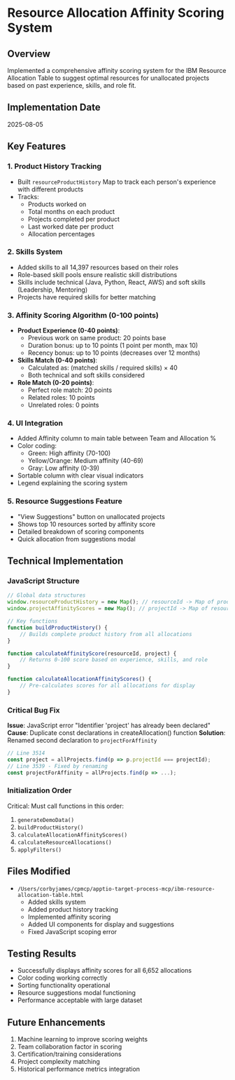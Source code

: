 # Resource Allocation Affinity Scoring System

## Overview
Implemented a comprehensive affinity scoring system for the IBM Resource Allocation Table to suggest optimal resources for unallocated projects based on past experience, skills, and role fit.

## Implementation Date
2025-08-05

## Key Features

### 1. Product History Tracking
- Built `resourceProductHistory` Map to track each person's experience with different products
- Tracks:
  - Products worked on
  - Total months on each product
  - Projects completed per product
  - Last worked date per product
  - Allocation percentages

### 2. Skills System
- Added skills to all 14,397 resources based on their roles
- Role-based skill pools ensure realistic skill distributions
- Skills include technical (Java, Python, React, AWS) and soft skills (Leadership, Mentoring)
- Projects have required skills for better matching

### 3. Affinity Scoring Algorithm (0-100 points)
- **Product Experience (0-40 points)**:
  - Previous work on same product: 20 points base
  - Duration bonus: up to 10 points (1 point per month, max 10)
  - Recency bonus: up to 10 points (decreases over 12 months)
- **Skills Match (0-40 points)**:
  - Calculated as: (matched skills / required skills) × 40
  - Both technical and soft skills considered
- **Role Match (0-20 points)**:
  - Perfect role match: 20 points
  - Related roles: 10 points
  - Unrelated roles: 0 points

### 4. UI Integration
- Added Affinity column to main table between Team and Allocation %
- Color coding:
  - Green: High affinity (70-100)
  - Yellow/Orange: Medium affinity (40-69)
  - Gray: Low affinity (0-39)
- Sortable column with clear visual indicators
- Legend explaining the scoring system

### 5. Resource Suggestions Feature
- "View Suggestions" button on unallocated projects
- Shows top 10 resources sorted by affinity score
- Detailed breakdown of scoring components
- Quick allocation from suggestions modal

## Technical Implementation

### JavaScript Structure
```javascript
// Global data structures
window.resourceProductHistory = new Map(); // resourceId -> Map of product histories
window.projectAffinityScores = new Map(); // projectId -> Map of resourceId -> score

// Key functions
function buildProductHistory() {
    // Builds complete product history from all allocations
}

function calculateAffinityScore(resourceId, project) {
    // Returns 0-100 score based on experience, skills, and role
}

function calculateAllocationAffinityScores() {
    // Pre-calculates scores for all allocations for display
}
```

### Critical Bug Fix
**Issue**: JavaScript error "Identifier 'project' has already been declared"
**Cause**: Duplicate const declarations in createAllocation() function
**Solution**: Renamed second declaration to `projectForAffinity`
```javascript
// Line 3514
const project = allProjects.find(p => p.projectId === projectId);
// Line 3539 - Fixed by renaming
const projectForAffinity = allProjects.find(p => ...);
```

### Initialization Order
Critical: Must call functions in this order:
1. `generateDemoData()`
2. `buildProductHistory()` 
3. `calculateAllocationAffinityScores()`
4. `calculateResourceAllocations()`
5. `applyFilters()`

## Files Modified
- `/Users/corbyjames/cpmcp/apptio-target-process-mcp/ibm-resource-allocation-table.html`
  - Added skills system
  - Added product history tracking
  - Implemented affinity scoring
  - Added UI components for display and suggestions
  - Fixed JavaScript scoping error

## Testing Results
- Successfully displays affinity scores for all 6,652 allocations
- Color coding working correctly
- Sorting functionality operational
- Resource suggestions modal functioning
- Performance acceptable with large dataset

## Future Enhancements
1. Machine learning to improve scoring weights
2. Team collaboration factor in scoring
3. Certification/training considerations
4. Project complexity matching
5. Historical performance metrics integration